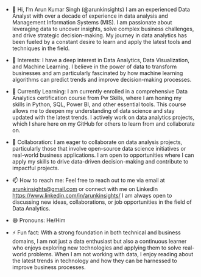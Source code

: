 - 👋 Hi, I’m Arun Kumar Singh (@arunkinsights)
  I am an experienced Data Analyst with over a decade of experience in data analysis and Management Information Systems (MIS).
  I am passionate about leveraging data to uncover insights, solve complex business challenges, and drive strategic decision-making.
  My journey in data analytics has been fueled by a constant desire to learn and apply the latest tools and techniques in the field.

- 👀   Interests: I have a deep interest in Data Analytics, Data Visualization, and Machine Learning.
  I believe in the power of data to transform businesses and am particularly fascinated by how machine learning algorithms can predict trends and improve decision-making processes.
- 🌱 Currently Learning: I am currently enrolled in a comprehensive Data Analytics certification course from Pw Skills, where I am honing my skills in Python, SQL, Power BI, and other essential tools.
  This course allows me to deepen my understanding of data science and stay updated with the latest trends.
  I actively work on data analytics projects, which I share here on my GitHub for others to learn from and collaborate on.
- 💞️ Collaboration: I am eager to collaborate on data analysis projects, particularly those that involve open-source data science initiatives or real-world business applications.
  I am open to opportunities where I can apply my skills to drive data-driven decision-making and contribute to impactful projects.
- 📫 How to reach me: Feel free to reach out to me via email at arunkinsights@gmail.com or connect with me on LinkedIn https://www.linkedin.com/in/arunkinsights/
  I am always open to discussing new ideas, collaborations, or job opportunities in the field of Data Analytics.
- 😄 Pronouns: He/Him
- ⚡ Fun fact: With a strong foundation in both technical and business domains, I am not just a data enthusiast but also a continuous learner who enjoys exploring new technologies and applying them to solve real-world problems.
  When I am not working with data, I enjoy reading about the latest trends in technology and how they can be harnessed to improve business processes.
